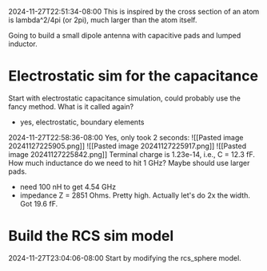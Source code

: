 
2024-11-27T22:51:34-08:00
This is inspired by the cross section of an atom is lambda^2/4pi (or 2pi), much larger than the atom itself.

Going to build a small dipole antenna with capacitive pads and lumped inductor.

# Electrostatic sim for the capacitance

Start with electrostatic capacitance simulation, could probably use the fancy method. What is it called again?
- yes, electrostatic, boundary elements

2024-11-27T22:58:36-08:00
Yes, only took 2 seconds:
![[Pasted image 20241127225905.png]]
![[Pasted image 20241127225917.png]]
![[Pasted image 20241127225842.png]]
Terminal charge is 1.23e-14, i.e., C = 12.3 fF.
How much inductance do we need to hit 1 GHz? Maybe should use larger pads.
- need 100 nH to get 4.54 GHz
- impedance Z = 2851 Ohms. Pretty high.
Actually let's do 2x the width.
Got 19.6 fF.

# Build the RCS sim model

2024-11-27T23:04:06-08:00
Start by modifying the rcs_sphere model.






